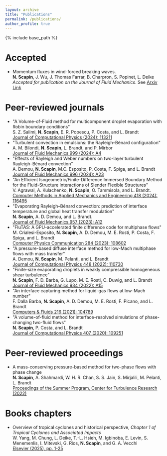 ```yaml
---
layout: archive
title: "Publications"
permalink: /publications/
author_profile: true
--- 
```


{% include base_path %}

Accepted
======
* Momentum fluxes in wind-forced breaking waves. \
  **N. Scapin**, J. Wu, J. Thomas Farrar, B. Charpron, S. Popinet, L. Deike \
  <em>Accepted for publication on the Journal of Fluid Mechanics</em>. See [Arxiv Link](http://arxiv.org/abs/2411.03415)
    
Peer-reviewed journals
======
* "A Volume-of-Fluid method for multicomponent droplet evaporation with Robin boundary conditions" \
  S. Z. Salimi, **N. Scapin**, E. R. Popescu, P. Costa, and L. Brandt \
  [Journal of Computational Physics (2024): 113211](https://www.sciencedirect.com/science/article/pii/S0021999124004601)
* "Turbulent convection in emulsions: the Rayleigh–Bénard configuration" \
  A. M. Bilondi, **N. Scapin**, L. Brandt, and P. Mirbor \
  [Journal of Fluid Mechanics 999 (2024): A4](https://www.cambridge.org/core/journals/journal-of-fluid-mechanics/article/turbulent-convection-in-emulsions-the-rayleighbenard-configuration/C181E4DE91567EF267E48F6B1643DF7B)
* "Effects of Rayleigh and Weber numbers on two-layer turbulent Rayleigh–Bénard convection" \
  A. Demou, **N. Scapin**, M.C. Esposito, P. Costa, F. Spiga, and L. Brandt \
  [Journal of Fluid Mechanics 996 (2024): A23](https://www.cambridge.org/core/journals/journal-of-fluid-mechanics/article/effects-of-rayleigh-and-weber-numbers-on-twolayer-turbulent-rayleighbenard-convection/1D97114A8D2BDBFFBAEC26EA8B910B09)
* "An Efficient Isogeometric/Finite-Difference Immersed Boundary Method for the Fluid-Structure Interactions of Slender Flexible Structures" \
  V. Agrawal, A. Kulachenko, **N. Scapin**, O. Tammisola, and L. Brandt. \
  [Computer Methods in Applied Mechanics and Engineering 418 (2024): 116495](https://www.sciencedirect.com/science/article/pii/S0045782523006199)
* "Evaporating Rayleigh–Bénard convection: prediction of interface temperature and global heat transfer modulation" \
  **N. Scapin**, A. D. Demou, and L. Brandt. \
  [Journal of Fluid Mechanics 957 (2023): A12](https://www.cambridge.org/core/journals/journal-of-fluid-mechanics/article/evaporating-rayleighbenard-convection-prediction-of-interface-temperature-and-global-heat-transfer-modulation/5A616CC444D34ACBBA4817B91F53C62F)
* "FluTAS: A GPU-accelerated finite difference code for multiphase flows" \
  M. Crialesi-Esposito, **N. Scapin**, A. D. Demou, M. E. Rosti, P. Costa, F. Spiga, and L. Brandt \
  [Computer Physics Communication 284 (2023): 108602](https://www.sciencedirect.com/science/article/pii/S0010465522003216)
* "A pressure-based diffuse interface method for low-Mach multiphase flows with mass transfer" \
  A. Demou, **N. Scapin**, M. Pelanti, and L. Brandt \
  [Journal of Computational Physics 448 (2022): 110730](https://www.sciencedirect.com/science/article/pii/S0021999121006252)
* "Finite-size evaporating droplets in weakly compressible homogeneous shear turbulence" \
  **N. Scapin**, F. D. Barba, G. Lupo, M. E. Rosti, C. Duwig, and L. Brandt \
  [Journal of Fluid Mechanics 934 (2022): A15](https://www.cambridge.org/core/journals/journal-of-fluid-mechanics/article/finitesize-evaporating-droplets-in-weakly-compressible-homogeneous-shear-turbulence/2470139EBD897B842E771AAA75750326)
* "An interface capturing method for liquid-gas flows at low-Mach number" \
  F. Dalla Barba, **N. Scapin**, A. D. Demou, M. E. Rosti, F. Picano, and L. Brandt \
  [Computers \& Fluids 216 (2021): 104789](https://www.sciencedirect.com/science/article/abs/pii/S0045793020303595)
* "A volume-of-fluid method for interface-resolved simulations of phase-changing two-fluid flows" \
  **N. Scapin**, P. Costa, and L. Brandt \
  [Journal of Computational Physics 407 (2020): 109251](https://www.sciencedirect.com/science/article/abs/pii/S0021999120300255)

Peer-reviewed proceedings
======
* A mass-conserving pressure-based method for two-phase flows with phase change \
  **N. Scapin**, A. Shahmardi, W. H. R. Chan, S. S. Jain, S. Mirjalili, M. Pelanti, L. Brandt \
  [Proceedings of the Summer Program, Center for Turbulence Research (2022)](https://web.stanford.edu/~sjsuresh/iii08_Scapin.pdf)

Books chapters
======
* Overview of tropical cyclones and historical perspective, <em>Chapter 1 of Tropical Cyclones and Associated Impacts</em> \
  W. Yang, M. Chung, L. Deike, T.-L. Hsieh, M. Igbinoba, E. Levin, S. Menemenlis, I. Mitevski, G. Rios, **N. Scapin**, and G. A. Vecchi \
  [Elsevier (2025), pp. 1-25](https://shop.elsevier.com/books/tropical-cyclones-and-associated-impacts/villarini/978-0-323-95390-0)
